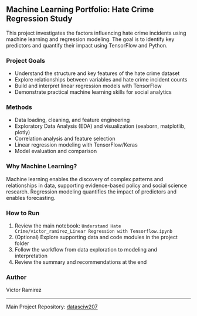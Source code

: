 
## Machine Learning Portfolio: Hate Crime Regression Study

This project investigates the factors influencing hate crime incidents using machine learning and regression modeling. The goal is to identify key predictors and quantify their impact using TensorFlow and Python.

### Project Goals
- Understand the structure and key features of the hate crime dataset
- Explore relationships between variables and hate crime incident counts
- Build and interpret linear regression models with TensorFlow
- Demonstrate practical machine learning skills for social analytics

### Methods
- Data loading, cleaning, and feature engineering
- Exploratory Data Analysis (EDA) and visualization (seaborn, matplotlib, plotly)
- Correlation analysis and feature selection
- Linear regression modeling with TensorFlow/Keras
- Model evaluation and comparison

### Why Machine Learning?
Machine learning enables the discovery of complex patterns and relationships in data, supporting evidence-based policy and social science research. Regression modeling quantifies the impact of predictors and enables forecasting.

### How to Run
1. Review the main notebook: `Understand Hate Crime/victor_ramirez_Linear Regression with Tensorflow.ipynb`
2. (Optional) Explore supporting data and code modules in the project folder
3. Follow the workflow from data exploration to modeling and interpretation
4. Review the summary and recommendations at the end

### Author
Victor Ramirez

---
Main Project Repository: [datasciw207](https://github.com/vhr1975/datasciw207)